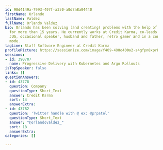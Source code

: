 ```yaml
---
id: 90d4149a-7993-407f-a350-a0d7a8a04440
firstName: Orlando
lastName: Valdez
fullName: Orlando Valdez
bio: Orlando has been solving (and creating) problems with the help of technology
  for more than 15 years. He currently works at Credit Karma, co-leads the Charlotte
  JUG, occasional speaker, husband and father, retro gamer and in a constant learning
  mode.
tagLine: Staff Software Engineer at Credit Karma
profilePicture: https://sessionize.com/image/f409-400o400o2-s4gfpn8xprEnyC2yT6BqtT.png
sessions:
- id: 390707
  name: Progressive Delivery with Kubernetes and Argo Rollouts
isTopSpeaker: false
links: []
questionAnswers:
- id: 43778
  question: Company
  questionType: Short_Text
  answer: Credit Karma
  sort: 14
  answerExtra: 
- id: 43782
  question: 'Twitter handle with @ ex: @prpatel'
  questionType: Short_Text
  answer: "@orlandovaldez_"
  sort: 18
  answerExtra: 
categories: []

---
```

